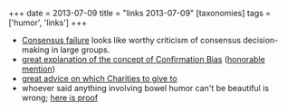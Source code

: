 +++
date = 2013-07-09
title = "links 2013-07-09"
[taxonomies]
tags = ['humor', 'links']
+++

- [Consensus failure] looks like worthy criticism of consensus
  decision-making in large groups.
- [great explanation of the concept of Confirmation Bias] ([honorable
  mention])
- [great advice on which Charities to give to]
- whoever said anything involving bowel humor can't be beautiful is
  wrong; [here is proof]

[Consensus failure]: http://www.eyrie.org/~eagle/journal/2013-01/026.html
[great explanation of the concept of Confirmation Bias]: http://www.informationclearinghouse.info/article25936.htm
[honorable mention]: http://youarenotsosmart.com/2010/06/23/confirmation-bias
[great advice on which Charities to give to]: http://www.eyrie.org/~eagle/journal/2012-12/006.html
[here is proof]: http://theoatmeal.com/comics/tipping_tooting
